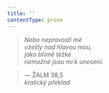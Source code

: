 ```yaml
---
title: ''
contentType: prose
---
```


> 

> 

> 

> _Nebo nepravosti mé  
> vzešly nad hlavou mou,  
> jako břímě těžké  
> nemožné jsou mi k unesení._

> — ŽALM 38,5  
> _kralický překlad_
